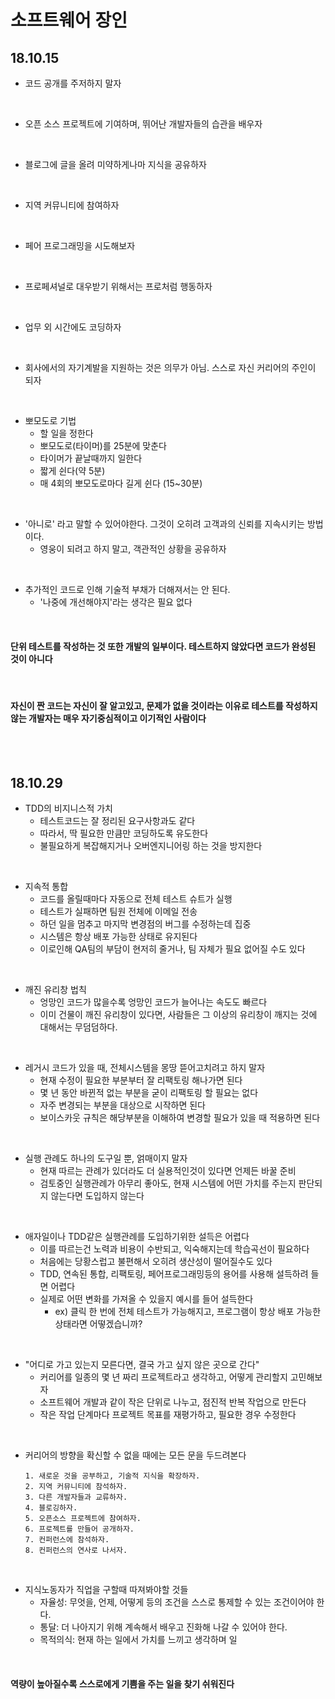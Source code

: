 # 소프트웨어 장인

## 18.10.15

- 코드 공개를 주저하지 말자

<br/>

- 오픈 소스 프로젝트에 기여하며, 뛰어난 개발자들의 습관을 배우자

<br/>

- 블로그에 글을 올려 미약하게나마 지식을 공유하자

<br/>

- 지역 커뮤니티에 참여하자

<br/>

- 페어 프로그래밍을 시도해보자

<br/>

- 프로페셔널로 대우받기 위해서는 프로처럼 행동하자
  
<br/>
  
- 업무 외 시간에도 코딩하자
    
<br/>
    
- 회사에서의 자기계발을 지원하는 것은 의무가 아님. 스스로 자신 커리어의 주인이 되자

<br/>

- 뽀모도로 기법
    - 할 일을 정한다
    - 뽀모도로(타이머)를 25분에 맞춘다
    - 타이머가 끝날때까지 일한다
    - 짧게 쉰다(약 5분)
    - 매 4회의 뽀모도로마다 길게 쉰다 (15~30분)

<br/>

- '아니로' 라고 말할 수 있어야한다. 그것이 오히려 고객과의 신뢰를 지속시키는 방법이다.
    - 영웅이 되려고 하지 말고, 객관적인 상황을 공유하자

<br/>

- 추가적인 코드로 인해 기술적 부채가 더해져서는 안 된다.
    - '나중에 개선해야지'라는 생각은 필요 없다

<br/>

#### **단위 테스트를 작성하는 것 또한 개발의 일부이다. 테스트하지 않았다면 코드가 완성된 것이 아니다**

<br/>

#### **자신이 짠 코드는 자신이 잘 알고있고, 문제가 없을 것이라는 이유로 테스트를 작성하지 않는 개발자는 매우 자기중심적이고 이기적인 사람이다**

<br/>
<br/>

## 18.10.29

- TDD의 비지니스적 가치
    - 테스트코드는 잘 정리된 요구사항과도 같다
    - 따라서, 딱 필요한 만큼만 코딩하도록 유도한다
    - 불필요하게 복잡해지거나 오버엔지니어링 하는 것을 방지한다

<br/>

- 지속적 통합
    - 코드를 올릴때마다 자동으로 전체 테스트 슈트가 실행
    - 테스트가 실패하면 팀원 전체에 이메일 전송
    - 하던 일을 멈추고 마지막 변경점의 버그를 수정하는데 집중
    - 시스템은 항상 배포 가능한 상태로 유지된다
    - 이로인해 QA팀의 부담이 현저히 줄거나, 팀 자체가 필요 없어질 수도 있다

<br/>

- 깨진 유리창 법칙
    - 엉망인 코드가 많을수록 엉망인 코드가 늘어나는 속도도 빠르다
    - 이미 건물이 깨진 유리창이 있다면, 사람들은 그 이상의 유리창이 깨지는 것에 대해서는 무덤덤하다.

<br/>


- 레거시 코드가 있을 때, 전체시스템을 몽땅 뜯어고치려고 하지 말자
    - 현재 수정이 필요한 부분부터 잘 리팩토링 해나가면 된다
    - 몇 년 동안 바뀐적 없는 부분을 굳이 리팩토링 할 필요는 없다
    - 자주 변경되는 부분을 대상으로 시작하면 된다
    - 보이스카웃 규칙은 해당부분을 이해하여 변경할 필요가 있을 때 적용하면 된다


<br/>

- 실행 관례도 하나의 도구일 뿐, 얽매이지 말자
    - 현재 따르는 관례가 있더라도 더 실용적인것이 있다면 언제든 바꿀 준비
    - 검토중인 실행관례가 아무리 좋아도, 현재 시스템에 어떤 가치를 주는지 판단되지 않는다면 도입하지 않는다

<br/>

- 애자일이나 TDD같은 실행관례를 도입하기위한 설득은 어렵다
    - 이를 따르는건 노력과 비용이 수반되고, 익숙해지는데 학습곡선이 필요하다
    - 처음에는 당황스럽고 불편해서 오히려 생산성이 떨어질수도 있다
    - TDD, 연속된 통합, 리팩토링, 페어프로그래밍등의 용어를 사용해 설득하려 들면 어렵다
    - 실제로 어떤 변화를 가져올 수 있을지 예시를 들어 설득한다
    	- ex) 클릭 한 번에 전체 테스트가 가능해지고, 프로그램이 항상 배포 가능한 상태라면 어떻겠습니까?


<br/>

- "어디로 가고 있는지 모른다면, 결국 가고 싶지 않은 곳으로 간다"
    - 커리어를 일종의 몇 년 짜리 프로젝트라고 생각하고, 어떻게 관리할지 고민해보자
    - 소프트웨어 개발과 같이 작은 단위로 나누고, 점진적 반복 작업으로 만든다
    - 작은 작업 단계마다 프로젝트 목표를 재평가하고, 필요한 경우 수정한다

<br/>

- 커리어의 방향을 확신할 수 없을 때에는 모든 문을 두드려본다
    ```
    1. 새로운 것을 공부하고, 기술적 지식을 확장하자.
    2. 지역 커뮤니티에 참석하자.
    3. 다른 개발자들과 교류하자.
    4. 블로깅하자.
    5. 오픈소스 프로젝트에 참여하자.
    6. 프로젝트를 만들어 공개하자.
    7. 컨퍼런스에 참석하자.
    8. 컨퍼런스의 연사로 나서자.
    ```

<br/>

- 지식노동자가 직업을 구할때 따져봐야할 것들
    - 자율성: 무엇을, 언제, 어떻게 등의 조건을 스스로 통제할 수 있는 조건이어야 한다.
    - 통달: 더 나아지기 위해 계속해서 배우고 진화해 나갈 수 있어야 한다.
	- 목적의식: 현재 하는 일에서 가치를 느끼고 생각하며 일


<br/>


#### 역량이 높아질수록 스스로에게 기쁨을 주는 일을 찾기 쉬워진다


